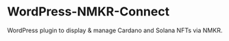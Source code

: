 # WordPress-NMKR-Connect
WordPress plugin to display &amp; manage Cardano and Solana NFTs via NMKR.
